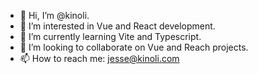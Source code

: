 - 👋 Hi, I’m @kinoli.
- 👀 I’m interested in Vue and React development.
- 🌱 I’m currently learning Vite and Typescript.
- 💞️ I’m looking to collaborate on Vue and Reach projects.
- 📫 How to reach me: jesse@kinoli.com

<!---
kinoli/kinoli is a ✨ special ✨ repository because its `README.md` (this file) appears on your GitHub profile.
You can click the Preview link to take a look at your changes.
--->
